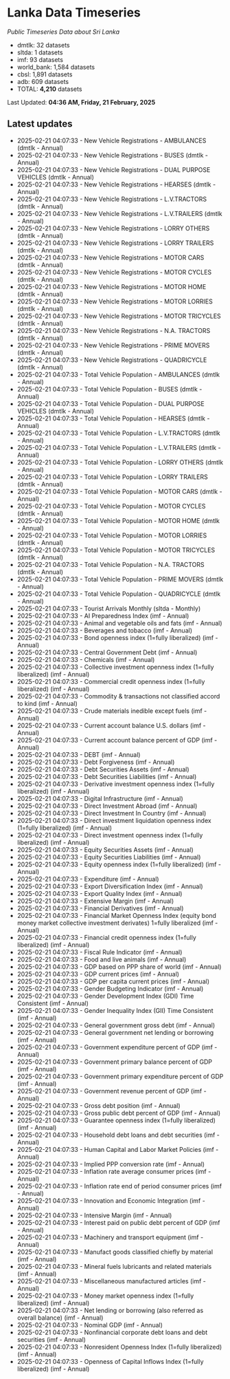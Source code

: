 # Lanka Data Timeseries
*Public Timeseries Data about Sri Lanka*

* dmtlk: 32 datasets
* sltda: 1 datasets
* imf: 93 datasets
* world_bank: 1,584 datasets
* cbsl: 1,891 datasets
* adb: 609 datasets
* TOTAL: **4,210** datasets

Last Updated: **04:36 AM, Friday, 21 February, 2025**

## Latest updates

* 2025-02-21 04:07:33 - New Vehicle Registrations - AMBULANCES (dmtlk - Annual)
* 2025-02-21 04:07:33 - New Vehicle Registrations - BUSES (dmtlk - Annual)
* 2025-02-21 04:07:33 - New Vehicle Registrations - DUAL PURPOSE VEHICLES (dmtlk - Annual)
* 2025-02-21 04:07:33 - New Vehicle Registrations - HEARSES (dmtlk - Annual)
* 2025-02-21 04:07:33 - New Vehicle Registrations - L.V.TRACTORS (dmtlk - Annual)
* 2025-02-21 04:07:33 - New Vehicle Registrations - L.V.TRAILERS (dmtlk - Annual)
* 2025-02-21 04:07:33 - New Vehicle Registrations - LORRY OTHERS (dmtlk - Annual)
* 2025-02-21 04:07:33 - New Vehicle Registrations - LORRY TRAILERS (dmtlk - Annual)
* 2025-02-21 04:07:33 - New Vehicle Registrations - MOTOR CARS (dmtlk - Annual)
* 2025-02-21 04:07:33 - New Vehicle Registrations - MOTOR CYCLES (dmtlk - Annual)
* 2025-02-21 04:07:33 - New Vehicle Registrations - MOTOR HOME (dmtlk - Annual)
* 2025-02-21 04:07:33 - New Vehicle Registrations - MOTOR LORRIES (dmtlk - Annual)
* 2025-02-21 04:07:33 - New Vehicle Registrations - MOTOR TRICYCLES (dmtlk - Annual)
* 2025-02-21 04:07:33 - New Vehicle Registrations - N.A. TRACTORS (dmtlk - Annual)
* 2025-02-21 04:07:33 - New Vehicle Registrations - PRIME MOVERS (dmtlk - Annual)
* 2025-02-21 04:07:33 - New Vehicle Registrations - QUADRICYCLE (dmtlk - Annual)
* 2025-02-21 04:07:33 - Total Vehicle Population - AMBULANCES (dmtlk - Annual)
* 2025-02-21 04:07:33 - Total Vehicle Population - BUSES (dmtlk - Annual)
* 2025-02-21 04:07:33 - Total Vehicle Population - DUAL PURPOSE VEHICLES (dmtlk - Annual)
* 2025-02-21 04:07:33 - Total Vehicle Population - HEARSES (dmtlk - Annual)
* 2025-02-21 04:07:33 - Total Vehicle Population - L.V.TRACTORS (dmtlk - Annual)
* 2025-02-21 04:07:33 - Total Vehicle Population - L.V.TRAILERS (dmtlk - Annual)
* 2025-02-21 04:07:33 - Total Vehicle Population - LORRY OTHERS (dmtlk - Annual)
* 2025-02-21 04:07:33 - Total Vehicle Population - LORRY TRAILERS (dmtlk - Annual)
* 2025-02-21 04:07:33 - Total Vehicle Population - MOTOR CARS (dmtlk - Annual)
* 2025-02-21 04:07:33 - Total Vehicle Population - MOTOR CYCLES (dmtlk - Annual)
* 2025-02-21 04:07:33 - Total Vehicle Population - MOTOR HOME (dmtlk - Annual)
* 2025-02-21 04:07:33 - Total Vehicle Population - MOTOR LORRIES (dmtlk - Annual)
* 2025-02-21 04:07:33 - Total Vehicle Population - MOTOR TRICYCLES (dmtlk - Annual)
* 2025-02-21 04:07:33 - Total Vehicle Population - N.A. TRACTORS (dmtlk - Annual)
* 2025-02-21 04:07:33 - Total Vehicle Population - PRIME MOVERS (dmtlk - Annual)
* 2025-02-21 04:07:33 - Total Vehicle Population - QUADRICYCLE (dmtlk - Annual)
* 2025-02-21 04:07:33 - Tourist Arrivals Monthly (sltda - Monthly)
* 2025-02-21 04:07:33 - AI Preparedness Index (imf - Annual)
* 2025-02-21 04:07:33 - Animal and vegetable oils and fats (imf - Annual)
* 2025-02-21 04:07:33 - Beverages and tobacco (imf - Annual)
* 2025-02-21 04:07:33 - Bond openness index (1=fully liberalized) (imf - Annual)
* 2025-02-21 04:07:33 - Central Government Debt (imf - Annual)
* 2025-02-21 04:07:33 - Chemicals (imf - Annual)
* 2025-02-21 04:07:33 - Collective investment openness index (1=fully liberalized) (imf - Annual)
* 2025-02-21 04:07:33 - Commercial credit openness index (1=fully liberalized) (imf - Annual)
* 2025-02-21 04:07:33 - Commodity & transactions not classified accord to kind (imf - Annual)
* 2025-02-21 04:07:33 - Crude materials inedible except fuels (imf - Annual)
* 2025-02-21 04:07:33 - Current account balance U.S. dollars (imf - Annual)
* 2025-02-21 04:07:33 - Current account balance percent of GDP (imf - Annual)
* 2025-02-21 04:07:33 - DEBT (imf - Annual)
* 2025-02-21 04:07:33 - Debt Forgiveness (imf - Annual)
* 2025-02-21 04:07:33 - Debt Securities Assets (imf - Annual)
* 2025-02-21 04:07:33 - Debt Securities Liabilities (imf - Annual)
* 2025-02-21 04:07:33 - Derivative investment openness index (1=fully liberalized) (imf - Annual)
* 2025-02-21 04:07:33 - Digital Infrastructure (imf - Annual)
* 2025-02-21 04:07:33 - Direct Investment Abroad (imf - Annual)
* 2025-02-21 04:07:33 - Direct Investment In Country (imf - Annual)
* 2025-02-21 04:07:33 - Direct investment liquidation openness index (1=fully liberalized) (imf - Annual)
* 2025-02-21 04:07:33 - Direct investment openness index (1=fully liberalized) (imf - Annual)
* 2025-02-21 04:07:33 - Equity Securities Assets (imf - Annual)
* 2025-02-21 04:07:33 - Equity Securities Liabilities (imf - Annual)
* 2025-02-21 04:07:33 - Equity openness index (1=fully liberalized) (imf - Annual)
* 2025-02-21 04:07:33 - Expenditure (imf - Annual)
* 2025-02-21 04:07:33 - Export Diversification Index (imf - Annual)
* 2025-02-21 04:07:33 - Export Quality Index (imf - Annual)
* 2025-02-21 04:07:33 - Extensive Margin (imf - Annual)
* 2025-02-21 04:07:33 - Financial Derivatives (imf - Annual)
* 2025-02-21 04:07:33 - Financial Market Openness Index (equity bond money market collective investment derivates) 1=fully liberalized (imf - Annual)
* 2025-02-21 04:07:33 - Financial credit openness index (1=fully liberalized) (imf - Annual)
* 2025-02-21 04:07:33 - Fiscal Rule Indicator (imf - Annual)
* 2025-02-21 04:07:33 - Food and live animals (imf - Annual)
* 2025-02-21 04:07:33 - GDP based on PPP share of world (imf - Annual)
* 2025-02-21 04:07:33 - GDP current prices (imf - Annual)
* 2025-02-21 04:07:33 - GDP per capita current prices (imf - Annual)
* 2025-02-21 04:07:33 - Gender Budgeting Indicator (imf - Annual)
* 2025-02-21 04:07:33 - Gender Development Index (GDI) Time Consistent (imf - Annual)
* 2025-02-21 04:07:33 - Gender Inequality Index (GII) Time Consistent (imf - Annual)
* 2025-02-21 04:07:33 - General government gross debt (imf - Annual)
* 2025-02-21 04:07:33 - General government net lending or borrowing (imf - Annual)
* 2025-02-21 04:07:33 - Government expenditure percent of GDP (imf - Annual)
* 2025-02-21 04:07:33 - Government primary balance percent of GDP (imf - Annual)
* 2025-02-21 04:07:33 - Government primary expenditure percent of GDP (imf - Annual)
* 2025-02-21 04:07:33 - Government revenue percent of GDP (imf - Annual)
* 2025-02-21 04:07:33 - Gross debt position (imf - Annual)
* 2025-02-21 04:07:33 - Gross public debt percent of GDP (imf - Annual)
* 2025-02-21 04:07:33 - Guarantee openness index (1=fully liberalized) (imf - Annual)
* 2025-02-21 04:07:33 - Household debt loans and debt securities (imf - Annual)
* 2025-02-21 04:07:33 - Human Capital and Labor Market Policies (imf - Annual)
* 2025-02-21 04:07:33 - Implied PPP conversion rate (imf - Annual)
* 2025-02-21 04:07:33 - Inflation rate average consumer prices (imf - Annual)
* 2025-02-21 04:07:33 - Inflation rate end of period consumer prices (imf - Annual)
* 2025-02-21 04:07:33 - Innovation and Economic Integration (imf - Annual)
* 2025-02-21 04:07:33 - Intensive Margin (imf - Annual)
* 2025-02-21 04:07:33 - Interest paid on public debt percent of GDP (imf - Annual)
* 2025-02-21 04:07:33 - Machinery and transport equipment (imf - Annual)
* 2025-02-21 04:07:33 - Manufact goods classified chiefly by material (imf - Annual)
* 2025-02-21 04:07:33 - Mineral fuels lubricants and related materials (imf - Annual)
* 2025-02-21 04:07:33 - Miscellaneous manufactured articles (imf - Annual)
* 2025-02-21 04:07:33 - Money market openness index (1=fully liberalized) (imf - Annual)
* 2025-02-21 04:07:33 - Net lending or borrowing (also referred as overall balance) (imf - Annual)
* 2025-02-21 04:07:33 - Nominal GDP (imf - Annual)
* 2025-02-21 04:07:33 - Nonfinancial corporate debt loans and debt securities (imf - Annual)
* 2025-02-21 04:07:33 - Nonresident Openness Index (1=fully liberalized) (imf - Annual)
* 2025-02-21 04:07:33 - Openness of Capital Inflows Index (1=fully liberalized) (imf - Annual)